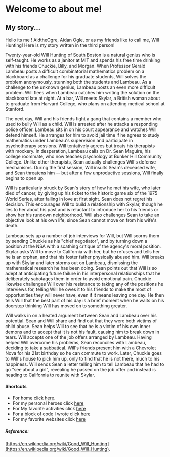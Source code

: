 # Welcome to about me!

## My story...

Hello its me ! AidtheOgre, Aidan Ogle, or as my friends like to call me, Will Hunting! Here is my story written in the third person!

Twenty-year-old Will Hunting of South Boston is a natural genius who is self-taught. He works as a janitor at MIT and spends his free time drinking with his friends Chuckie, Billy, and Morgan. When Professor Gerald Lambeau posts a difficult combinatorial mathematics problem on a blackboard as a challenge for his graduate students, Will solves the problem anonymously, stunning both the students and Lambeau. As a challenge to the unknown genius, Lambeau posts an even more difficult problem. Will flees when Lambeau catches him writing the solution on the blackboard late at night. At a bar, Will meets Skylar, a British woman about to graduate from Harvard College, who plans on attending medical school at Stanford.

The next day, Will and his friends fight a gang that contains a member who used to bully Will as a child. Will is arrested after he attacks a responding police officer. Lambeau sits in on his court appearance and watches Will defend himself. He arranges for him to avoid jail time if he agrees to study mathematics under Lambeau's supervision and participate in psychotherapy sessions. Will tentatively agrees but treats his therapists with mockery. In desperation, Lambeau calls on Dr. Sean Maguire, his college roommate, who now teaches psychology at Bunker Hill Community College. Unlike other therapists, Sean actually challenges Will's defense mechanisms. During the first session, Will insults Sean's deceased wife, and Sean threatens him -- but after a few unproductive sessions, Will finally begins to open up.

Will is particularly struck by Sean's story of how he met his wife, who later died of cancer, by giving up his ticket to the historic game six of the 1975 World Series, after falling in love at first sight. Sean does not regret his decision. This encourages Will to build a relationship with Skylar, though he lies to her about his past and is reluctant to introduce her to his friends or show her his rundown neighborhood. Will also challenges Sean to take an objective look at his own life, since Sean cannot move on from his wife's death.

Lambeau sets up a number of job interviews for Will, but Will scorns them by sending Chuckie as his "chief negotiator", and by turning down a position at the NSA with a scathing critique of the agency's moral position. Skylar asks Will to move to California with her, but he refuses and tells her he is an orphan, and that his foster father physically abused him. Will breaks up with Skylar and later storms out on Lambeau, dismissing the mathematical research he has been doing. Sean points out that Will is so adept at anticipating future failure in his interpersonal relationships that he deliberately sabotages them in order to avoid emotional pain. Chuckie likewise challenges Will over his resistance to taking any of the positions he interviews for, telling Will he owes it to his friends to make the most of opportunities they will never have, even if it means leaving one day. He then tells Will that the best part of his day is a brief moment when he waits on his doorstep thinking Will has moved on to something greater.

Will walks in on a heated argument between Sean and Lambeau over his potential. Sean and Will share and find out that they were both victims of child abuse. Sean helps Will to see that he is a victim of his own inner demons and to accept that it is not his fault, causing him to break down in tears. Will accepts one of the job offers arranged by Lambeau. Having helped Will overcome his problems, Sean reconciles with Lambeau, deciding to take a sabbatical. Will's friends present him with a Chevrolet Nova for his 21st birthday so he can commute to work. Later, Chuckie goes to Will's house to pick him up, only to find that he is not there, much to his happiness. Will sends Sean a letter telling him to tell Lambeau that he had to go "see about a girl", revealing he passed on the job offer and instead is heading to California to reunite with Skylar.












#### Shortcuts
 * For home click [here][home].
 * For my personal heroes click [here][personal heroes]
 * For My favorite activities click [here][favorite activities]
 * For a block of code I wrote click [here][code block]
 * For my favorite websites click [here][favorite websites]


[home]: https://aidtheogre.github.io

[personal heroes]: www.github.com  

[favorite activities]: www.github.com  

[code block]: www.github.com  

[favorite websites]: www.github.com  


##### Reference:
[https://en.wikipedia.org/wiki/Good_Will_Hunting](https://en.wikipedia.org/wiki/Good_Will_Hunting).


